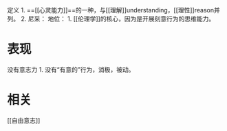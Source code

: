 定义
	1. ==[[心灵能力]]==的一种，与[[理解]]understanding，[[理性]]reason并列。
	2. 尼采：
地位：
	1. [[伦理学]]的核心，因为是开展刻意行为的思维能力。


# 表现
没有意志力
	1. 没有“有意的”行为，消极，被动。

# 相关
[[自由意志]] 